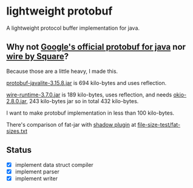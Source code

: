 lightweight protobuf
=====

A lightweight protocol buffer implementation for java.

## Why not [Google's official protobuf for java][google-protobuf] nor [wire by Square][square-wire]?

Because those are a little heavy, I made this.

[protobuf-javalite-3.15.8.jar] is 694 kilo-bytes and uses reflection.

[wire-runtime-3.7.0.jar] is 189 kilo-bytes, uses reflection, and needs
[okio-2.8.0.jar], 243 kilo-bytes jar so in total 432 kilo-bytes.

I want to make protobuf implementation in less than 100 kilo-bytes.

There's comparison of fat-jar with [shadow plugin] at [file-size-test/fat-sizes.txt](file-size-test/fat-sizes.txt)

## Status

- [x] implement data struct compiler
- [x] implement parser
- [x] implement writer

[google-protobuf]: https://github.com/protocolbuffers/protobuf/

[square-wire]: https://github.com/square/wire/

[protobuf-javalite-3.15.8.jar]: https://repo1.maven.org/maven2/com/google/protobuf/protobuf-javalite/3.15.8/protobuf-javalite-3.15.8.jar

[wire-runtime-3.7.0.jar]: https://repo1.maven.org/maven2/com/squareup/wire/wire-runtime/3.7.0/wire-runtime-3.7.0.jar

[okio-2.8.0.jar]: https://repo1.maven.org/maven2/com/squareup/okio/okio/2.8.0/okio-2.8.0.jar

[shadow plugin]: https://github.com/johnrengelman/shadow
